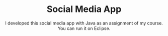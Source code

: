 # <center> Social Media App </center>

<center>I developed this social media app with Java as an assignment of my course. You can run it on Eclipse.</center>